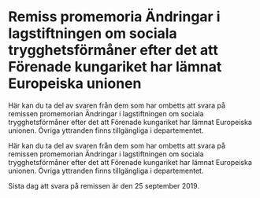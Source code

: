 # Remiss promemoria Ändringar i lagstiftningen om sociala trygghetsförmåner efter det att Förenade kungariket har lämnat Europeiska unionen

Här kan du ta del av svaren från dem som har ombetts att svara på remissen promemorian Ändringar i lagstiftningen om sociala trygghetsförmåner efter det att Förenade kungariket har lämnat Europeiska unionen. Övriga yttranden finns tillgängliga i departementet.

Här kan du ta del av svaren från dem som har ombetts att svara på remissen promemorian Ändringar i lagstiftningen om sociala trygghetsförmåner efter det att Förenade kungariket har lämnat Europeiska unionen. Övriga yttranden finns tillgängliga i departementet.

Sista dag att svara på remissen är den 25 september 2019.
